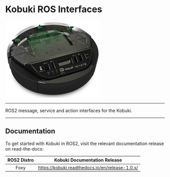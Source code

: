 Kobuki ROS Interfaces
=====================

![Kobuki Logo](resources/kobuki.png)

----

ROS2 message, service and action interfaces for the Kobuki.

----

## Documentation

To get started with Kobuki in ROS2, visit the relevant documentation release on read-the-docs:

| ROS2 Distro | Kobuki Documentation Release |
|:------------------:|:----------------------------:|
| Foxy | https://kobuki.readthedocs.io/en/release-1.0.x/ |
